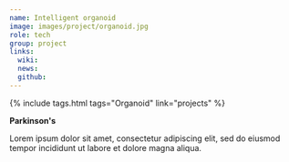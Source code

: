 ```yaml
---
name: Intelligent organoid
image: images/project/organoid.jpg
role: tech
group: project
links:
  wiki:
  news:
  github:
---
```


{%
  include tags.html
  tags="Organoid"
  link="projects"
%}

<strong>Parkinson's</strong>

Lorem ipsum dolor sit amet, consectetur adipiscing elit, sed do eiusmod tempor incididunt ut labore et dolore magna aliqua.
